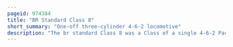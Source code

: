 ```yaml
---
pageid: 974384
title: "BR Standard Class 8"
short_summary: "One-off three-cylinder 4-6-2 locomotive"
description: "The br standard Class 8 was a Class of a single 4-6-2 Pacific Steam Locomotive designed by Robert Riddles for the british Railways. Only the Prototype was constructed, named Duke of Gloucester. The Duke as it is popularly known was built in 1954 at Crewe Works as a Replacement for the destroyed Lms Princess royal Class locomotive Number 46202 Princess Anne which was involved in Harrow and Wealdstone Rail Crash."
---
```

